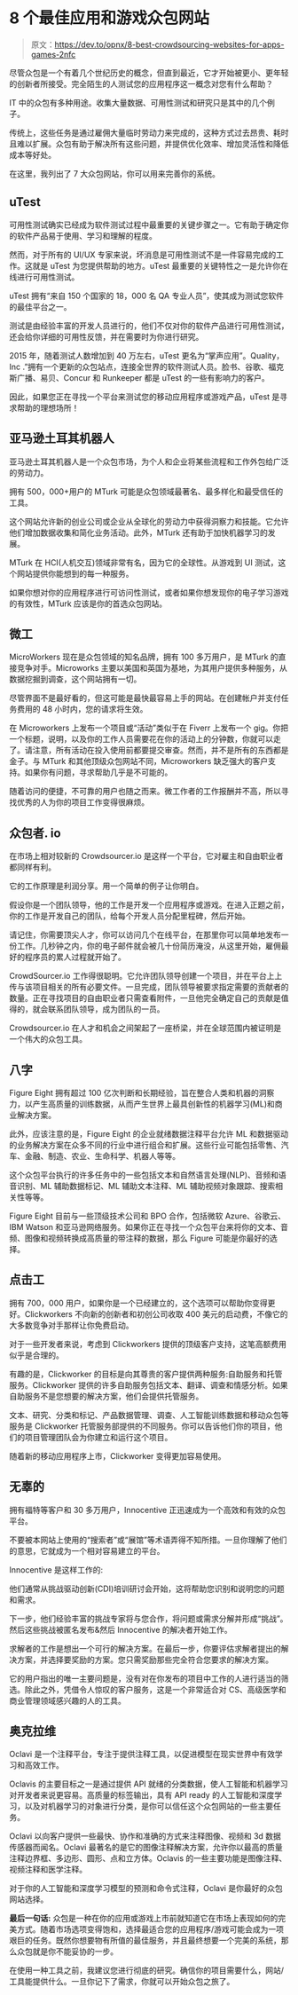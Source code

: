 # 8 个最佳应用和游戏众包网站

> 原文：<https://dev.to/opnx/8-best-crowdsourcing-websites-for-apps-games-2nfc>

尽管众包是一个有着几个世纪历史的概念，但直到最近，它才开始被更小、更年轻的创新者所接受。完全陌生的人测试您的应用程序这一概念对您有什么帮助？

IT 中的众包有多种用途。收集大量数据、可用性测试和研究只是其中的几个例子。

传统上，这些任务是通过雇佣大量临时劳动力来完成的，这种方式过去昂贵、耗时且难以扩展。众包有助于解决所有这些问题，并提供优化效率、增加灵活性和降低成本等好处。

在这里，我列出了 7 大众包网站，你可以用来完善你的系统。

## **uTest**

可用性测试确实已经成为软件测试过程中最重要的关键步骤之一。它有助于确定你的软件产品易于使用、学习和理解的程度。

然而，对于所有的 UI/UX 专家来说，坏消息是可用性测试不是一件容易完成的工作。这就是 uTest 为您提供帮助的地方。uTest 最重要的关键特性之一是允许你在线进行可用性测试。

uTest 拥有“来自 150 个国家的 18，000 名 QA 专业人员”，使其成为测试您软件的最佳平台之一。

测试是由经验丰富的开发人员进行的，他们不仅对你的软件产品进行可用性测试，还会给你详细的可用性反馈，并在需要时为你进行研究。

2015 年，随着测试人数增加到 40 万左右，uTest 更名为“掌声应用”。Quality，Inc .”拥有一个更新的众包站点，连接全世界的软件测试人员。脸书、谷歌、福克斯广播、易贝、Concur 和 Runkeeper 都是 uTest 的一些有影响力的客户。

因此，如果您正在寻找一个平台来测试您的移动应用程序或游戏产品，uTest 是寻求帮助的理想场所！

## **亚马逊土耳其机器人**

亚马逊土耳其机器人是一个众包市场，为个人和企业将某些流程和工作外包给广泛的劳动力。

拥有 500，000+用户的 MTurk 可能是众包领域最著名、最多样化和最受信任的工具。

这个网站允许新的创业公司或企业从全球化的劳动力中获得洞察力和技能。它允许他们增加数据收集和简化业务活动。此外，MTurk 还有助于加快机器学习的发展。

MTurk 在 HCI(人机交互)领域非常有名，因为它的全球性。从游戏到 UI 测试，这个网站提供你能想到的每一种服务。

如果你想对你的应用程序进行可访问性测试，或者如果你想发现你的电子学习游戏的有效性，MTurk 应该是你的首选众包网站。

## **微工**

MicroWorkers 现在是众包领域的知名品牌，拥有 100 多万用户，是 MTurk 的直接竞争对手。Microworks 主要以美国和英国为基地，为其用户提供多种服务，从数据挖掘到调查，这个网站拥有一切。

尽管界面不是最好看的，但这可能是最快最容易上手的网站。在创建帐户并支付任务费用的 48 小时内，您的请求将生效。

在 Microworkers 上发布一个项目或“活动”类似于在 Fiverr 上发布一个 gig。你把一个标题，说明，以及你的工作人员需要花在你的活动上的分钟数，你就可以走了。请注意，所有活动在投入使用前都要提交审查。然而，并不是所有的东西都是金子。与 MTurk 和其他顶级众包网站不同，Microworkers 缺乏强大的客户支持。如果你有问题，寻求帮助几乎是不可能的。

随着访问的便捷，不可靠的用户也随之而来。微工作者的工作报酬并不高，所以寻找优秀的人为你的项目工作变得很麻烦。

## **众包者. io**

在市场上相对较新的 Crowdsourcer.io 是这样一个平台，它对雇主和自由职业者都同样有利。

它的工作原理是利润分享。用一个简单的例子让你明白。

假设你是一个团队领导，他的工作是开发一个应用程序或游戏。在进入正题之前，你的工作是开发自己的团队，给每个开发人员分配里程碑，然后开始。

请记住，你需要顶尖人才，你可以访问几个在线平台，在那里你可以简单地发布一份工作。几秒钟之内，你的电子邮件就会被几十份简历淹没，从这里开始，雇佣最好的程序员的累人过程就开始了。

CrowdSourcer.io 工作得很聪明。它允许团队领导创建一个项目，并在平台上上传与该项目相关的所有必要文件。一旦完成，团队领导被要求指定需要的贡献者的数量。正在寻找项目的自由职业者只需查看附件，一旦他完全确定自己的贡献是值得的，就会联系团队领导，成为团队的一员。

Crowdsourcer.io 在人才和机会之间架起了一座桥梁，并在全球范围内被证明是一个伟大的众包工具。

## **八字**

Figure Eight 拥有超过 100 亿次判断和长期经验，旨在整合人类和机器的洞察力，以产生高质量的训练数据，从而产生世界上最具创新性的机器学习(ML)和商业解决方案。

此外，应该注意的是，Figure Eight 的企业就绪数据注释平台允许 ML 和数据驱动的业务解决方案在众多不同的行业中进行组合和扩展。这些行业可能包括零售、汽车、金融、制造、农业、生命科学、机器人等等。

这个众包平台执行的许多任务中的一些包括文本和自然语言处理(NLP)、音频和语音识别、ML 辅助数据标记、ML 辅助文本注释、ML 辅助视频对象跟踪、搜索相关性等等。

Figure Eight 目前与一些顶级技术公司和 BPO 合作，包括微软 Azure、谷歌云、IBM Watson 和亚马逊网络服务。如果你正在寻找一个众包平台来将你的文本、音频、图像和视频转换成高质量的带注释的数据，那么 Figure 可能是你最好的选择。

## **点击工**

拥有 700，000 用户，如果你是一个已经建立的，这个选项可以帮助你变得更好。Clickworkers 不向新的创新者和初创公司收取 400 美元的启动费，不像它的大多数竞争对手那样让你免费启动。

对于一些开发者来说，考虑到 Clickworkers 提供的顶级客户支持，这笔高额费用似乎是合理的。

有趣的是，Clickworker 的目标是向其尊贵的客户提供两种服务:自助服务和托管服务。Clickworker 提供的许多自助服务包括文本、翻译、调查和情感分析。如果自助服务不是您想要的解决方案，他们会提供托管服务。

文本、研究、分类和标记、产品数据管理、调查、人工智能训练数据和移动众包等服务是 Clickworker 托管服务部提供的不同服务。你可以告诉他们你的项目，他们的项目管理团队会为你建立和运行这个项目。

随着新的移动应用程序上市，Clickworker 变得更加容易使用。

## **无辜的**

拥有福特等客户和 30 多万用户，Innocentive 正迅速成为一个高效和有效的众包平台。

不要被本网站上使用的“搜索者”或“展馆”等术语弄得不知所措。一旦你理解了他们的意思，它就成为一个相对容易建立的平台。

Innocentive 是这样工作的:

他们通常从挑战驱动创新(CDI)培训研讨会开始，这将帮助您识别和说明您的问题和需求。

下一步，他们经验丰富的挑战专家将与您合作，将问题或需求分解并形成“挑战”。然后这些挑战被匿名发布&然后 Innocentive 的解决者开始工作。

求解者的工作是想出一个可行的解决方案。在最后一步，你要评估求解者提出的解决方案，并选择要奖励的方案。您只需奖励那些完全符合您要求的解决方案。

它的用户指出的唯一主要问题是，没有对在你发布的项目中工作的人进行适当的筛选。除此之外，凭借令人惊叹的客户服务，这是一个非常适合对 CS、高级医学和商业管理领域感兴趣的人的工具。

## **奥克拉维**

Oclavi 是一个注释平台，专注于提供注释工具，以促进模型在现实世界中有效学习和高效工作。

Oclavis 的主要目标之一是通过提供 API 就绪的分类数据，使人工智能和机器学习对开发者来说更容易。高质量的标签输出，具有 API ready 的人工智能和深度学习，以及对机器学习的对象进行分类，是你可以信任这个众包网站的一些主要任务。

Oclavi 以向客户提供一些最快、协作和准确的方式来注释图像、视频和 3d 数据传感器而闻名。Oclavi 最著名的是它的图像注释解决方案，允许你以最高的质量注释边界框、多边形、圆形、点和立方体。Oclavis 的一些主要功能是图像注释、视频注释和医学注释。

对于你的人工智能和深度学习模型的预测和命令式注释，Oclavi 是你最好的众包网站选择。

**最后一句话:**
众包是一种在你的应用或游戏上市前就知道它在市场上表现如何的完美方式。随着市场选项变得饱和，选择最适合您的应用程序/游戏可能会成为一项艰巨的任务。既然你想要物有所值的最佳服务，并且最终想要一个完美的系统，那么众包就是你不能妥协的一步。

在使用一种工具之前，我建议您进行彻底的研究。确信你的项目需要什么，网站/工具能提供什么。一旦你记下了需求，你就可以开始众包之旅了。